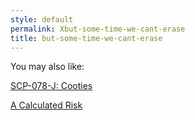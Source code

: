 ```yaml
---
style: default
permalink: Xbut-some-time-we-cant-erase
title: but-some-time-we-cant-erase
---
```

You may also like:

[SCP-078-J: Cooties](http://scp-wiki.net/scp-078-j)

[A Calculated Risk](http://scp-wiki.net/a-calculated-risk)
